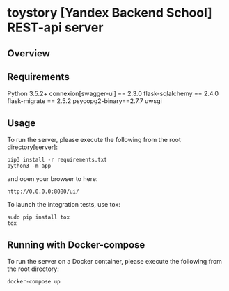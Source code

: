 # toystory [Yandex Backend School] REST-api server

## Overview

## Requirements
Python 3.5.2+
connexion[swagger-ui] == 2.3.0
flask-sqlalchemy == 2.4.0
flask-migrate == 2.5.2
psycopg2-binary==2.7.7
uwsgi

## Usage
To run the server, please execute the following from the root directory[server]:

```
pip3 install -r requirements.txt
python3 -m app
```

and open your browser to here:

```
http://0.0.0.0:8080/ui/
```

To launch the integration tests, use tox:
```
sudo pip install tox
tox
```

## Running with Docker-compose

To run the server on a Docker container, please execute the following from the root directory:

```bash
docker-compose up
```